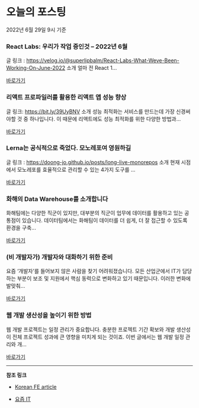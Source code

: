 # 오늘의 포스팅 
2022년 6월 29일 9시 기준 

###  React Labs: 우리가 작업 중인것 – 2022년 6월 

 글 링크 : https://velog.io/@superlipbalm/React-Labs-What-Weve-Been-Working-On-June-2022 소개 얼마 전 React 1... 

 [바로가기](https://kofearticle.substack.com/p/korean-fe-article-react-labs-2022) 

###  리액트 프로파일러를 활용한 리액트 앱 성능 향상 

 글 링크: https://bit.ly/39UyBNV 소개 성능 최적화는 서비스를 만드는데 가장 신경써야할 것 중 하나입니다. 이 때문에 리액트에도 성능 최적화를 위한 다양한 방법과... 

 [바로가기](https://kofearticle.substack.com/p/korean-fe-article--aea) 

###  Lerna는 공식적으로 죽었다. 모노레포여 영원하길 

 글 링크 : https://doong-jo.github.io/posts/long-live-monorepos 소개 현재 시점에서 모노레포를 효율적으로 관리할 수 있는 4가지 도구를 ... 

 [바로가기](https://kofearticle.substack.com/p/korean-fe-article-lerna-) 

### 화해의 Data Warehouse를 소개합니다 

 화해팀에는 다양한 직군이 있지만, 대부분의 직군이 업무에 데이터를 활용하고 있는 공통점이 있습니다. 데이터팀에서는 화해팀이 데이터를 더 쉽게, 더 잘 접근할 수 있도록 환경을 구축... 

 [바로가기](https://yozm.wishket.com/magazine/detail/1550/) 

### (비 개발자가) 개발자와 대화하기 위한 준비 

 요즘 ‘개발자’를 들어보지 않은 사람을 찾기 어려워졌습니다. 모든 산업군에서 IT가 담당하는 부분이 보조 및 지원에서 핵심 동력으로 변화하고 있기 때문입니다. 이러한 변화에 발맞춰... 

 [바로가기](https://yozm.wishket.com/magazine/detail/1547/) 

### 웹 개발 생산성을 높이기 위한 방법 

 웹 개발 프로젝트는 일정 관리가 중요합니다. 충분한 프로젝트 기간 확보와 개발 생산성이 전체 프로젝트 성과에 큰 영향을 미치게 되는 것이죠. 이번 글에서는 웹 개발 일정 관리와 개... 

 [바로가기](https://yozm.wishket.com/magazine/detail/1542/) 

---

**참조 링크**

- [Korean FE article](https://kofearticle.substack.com) 

- [요즘 IT](https://yozm.wishket.com/magazine) 

